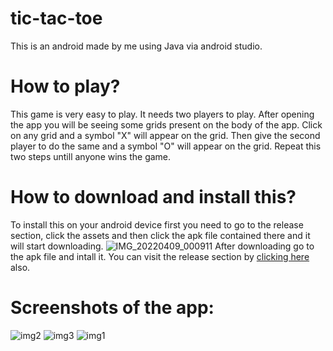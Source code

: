 # tic-tac-toe
This is an android  made by me using Java via android studio.
# How to play?
This game is very easy to play. It needs two players to play. After opening the app you will be seeing some grids present on the body of the app.
Click on any grid and a symbol "X" will appear on the grid. Then give the second player to do the same and a symbol "O" will appear on the grid. Repeat this two steps untill anyone wins the game.
# How to download and install this?
To install this on your android device first you need to go to the release section, click the assets and then click the apk file contained there and it will start downloading. 
![IMG_20220409_000911](https://user-images.githubusercontent.com/99186927/162556166-4d841dd2-2dff-41a1-a36b-8ee492ca39b4.jpg)
After downloading go to the apk file and intall it. You can visit the release section by <a href="https://github.com/dhritimn/tic-tac-toe/releases/tag/second">clicking here</a> also.
# Screenshots of the app:
![img2](https://user-images.githubusercontent.com/99186927/162499241-935cae0c-8484-4649-839f-c12b05fc5b84.jpg)
![img3](https://user-images.githubusercontent.com/99186927/162499253-ac5e6a9f-c997-4d6c-ba08-734c03535e79.jpg)
![img1](https://user-images.githubusercontent.com/99186927/162499257-c6ccf869-f4e2-4eea-8039-1c66f9adce51.jpg)

